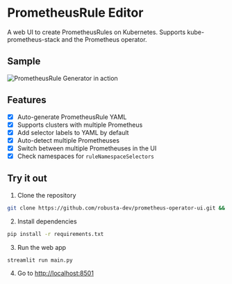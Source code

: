 # PrometheusRule Editor

A web UI to create PrometheusRules on Kubernetes. Supports kube-prometheus-stack and the Prometheus operator.

## Sample

![PrometheusRule Generator in action](./image/PrometheusRuleGeneratordemo.png)

## Features
- [x] Auto-generate PrometheusRule YAML
- [x] Supports clusters with multiple Prometheus
- [x] Add selector labels to YAML by default
- [x] Auto-detect multiple Prometheuses
- [x] Switch between multiple Prometheuses in the UI
- [x] Check namespaces for `ruleNamespaceSelectors`

## Try it out

1. Clone the repository 
```bash
git clone https://github.com/robusta-dev/prometheus-operator-ui.git && cd prometheus-operator-ui
```

2. Install dependencies

```bash
pip install -r requirements.txt    
```

3. Run the web app
```bash
streamlit run main.py
```

4. Go to [http://localhost:8501](http://localhost:8501)


